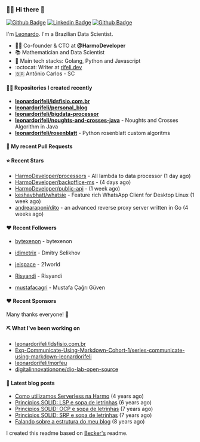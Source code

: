 ### 👨‍💻 Hi there 👋

[![Github Badge](https://img.shields.io/badge/-Github-red?style=flat-square&logo=Github&logoColor=white&link=https://github.com/leonardorifeli)](https://github.com/leonardorifeli)
[![Linkedin Badge](https://img.shields.io/badge/-LinkedIn-red?style=flat-square&logo=Linkedin&logoColor=white&link=https://www.linkedin.com/in/leonardorifeli/)](https://www.linkedin.com/in/leonardorifeli/)
[![Github Badge](https://komarev.com/ghpvc/?username=leonardorifeli&label=Profile%20views&color=red&style=flat)](https://github.com/leonardorifeli)

I'm [Leonardo](https://rifeli.dev). I'm a Brazilian Data Scientist.

- :office_worker: Co-founder & CTO at **@HarmoDeveloper**
- 📚 Mathematician and Data Scientist
- 💙 Main tech stacks: Golang, Python and Javascript
- :octocat: Writer at [rifeli.dev](https://rifeli.dev)
- 🇧🇷 Antônio Carlos - SC

#### 👨‍💻 Repositories I created recently
- **[leonardorifeli/idsfisio.com.br](https://github.com/leonardorifeli/idsfisio.com.br)**
- **[leonardorifeli/personal_blog](https://github.com/leonardorifeli/personal_blog)**
- **[leonardorifeli/bigdata-processor](https://github.com/leonardorifeli/bigdata-processor)**
- **[leonardorifeli/noughts-and-crosses-java](https://github.com/leonardorifeli/noughts-and-crosses-java)** - Noughts and Crosses Algorithm in Java
- **[leonardorifeli/rosenblatt](https://github.com/leonardorifeli/rosenblatt)** - Python rosenblatt custom algoritms

#### 🔨 My recent Pull Requests



#### ⭐ Recent Stars


- [HarmoDeveloper/processors](https://github.com/HarmoDeveloper/processors) - All lambda to data processor (1 day ago)
- [HarmoDeveloper/backoffice-ms](https://github.com/HarmoDeveloper/backoffice-ms) -  (4 days ago)
- [HarmoDeveloper/public-api](https://github.com/HarmoDeveloper/public-api) -  (1 week ago)
- [keshavbhatt/whatsie](https://github.com/keshavbhatt/whatsie) - Feature rich WhatsApp Client for Desktop Linux  (1 week ago)
- [andrearaponi/dito](https://github.com/andrearaponi/dito) - an advanced reverse proxy server written in Go  (4 weeks ago)

#### ❤️ Recent Followers


- [bytexenon](https://github.com/bytexenon) - bytexenon

- [idimetrix](https://github.com/idimetrix) - Dmitry Selikhov

- [jelspace](https://github.com/jelspace) - 21world

- [Risyandi](https://github.com/Risyandi) - Risyandi

- [mustafacagri](https://github.com/mustafacagri) - Mustafa Çağrı Güven


#### ❤️ Recent Sponsors



Many thanks everyone! 🙏

#### ⛏️ What I've been working on

- [leonardorifeli/idsfisio.com.br](https://github.com/leonardorifeli/idsfisio.com.br)
- [Exp-Communicate-Using-Markdown-Cohort-1/series-communicate-using-markdown-leonardorifeli](https://github.com/Exp-Communicate-Using-Markdown-Cohort-1/series-communicate-using-markdown-leonardorifeli)
- [leonardorifeli/morfeu](https://github.com/leonardorifeli/morfeu)
- [digitalinnovationone/dio-lab-open-source](https://github.com/digitalinnovationone/dio-lab-open-source)

#### 📄 Latest blog posts
- [Como utilizamos Serverless na Harmo](https://rifeli.dev/blog/2020-10-08-como-utilizamos-serverless-na-harmo/) (4 years ago)
- [Princípios SOLID: LSP e sopa de letrinhas](https://rifeli.dev/blog/2017-12-30-principios-solid-lsp-e-sopa-de-letrinhas/) (6 years ago)
- [Princípios SOLID: OCP e sopa de letrinhas](https://rifeli.dev/blog/2017-12-06-principios-solid-ocp-e-sopa-de-letrinhas/) (7 years ago)
- [Princípios SOLID: SRP e sopa de letrinhas](https://rifeli.dev/blog/2017-03-25-principios-solid-srp-e-sopa-de-letrinhas/) (7 years ago)
- [Falando sobre a estrutura do meu blog](https://rifeli.dev/blog/2016-11-11-falando-sobre-a-estrutura-do-meu-blog/) (8 years ago)

I created this readme based on [Becker's](https://github.com/caarlos0) readme.
